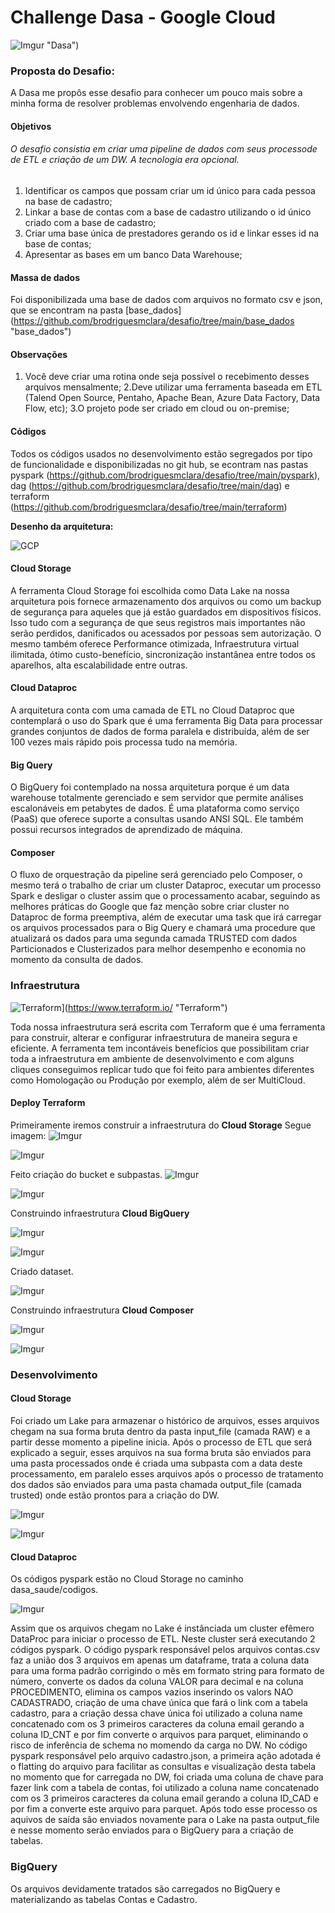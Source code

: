 # Challenge Dasa - Google Cloud
![Imgur](https://i.imgur.com/hCnoY13.png) "Dasa")
### Proposta do Desafio:
A Dasa me propôs esse desafio para conhecer um pouco mais sobre a minha forma de resolver problemas envolvendo engenharia de dados.

#### Objetivos
###### O desafio consistia em criar uma pipeline de dados com seus processode de ETL e criação de um DW. A tecnologia era opcional.
1. Identificar os campos que possam criar um id único para cada pessoa na base de cadastro;
2. Linkar a base de contas com a base de cadastro utilizando o id único criado com a base de cadastro;
3. Criar uma base única de prestadores gerando os id e linkar esses id na base de contas;
4. Apresentar as bases em um banco Data Warehouse;

#### Massa de dados
Foi disponibilizada uma base de dados com arquivos no formato csv e json, que se encontram na pasta [base_dados]
(https://github.com/brodriguesmclara/desafio/tree/main/base_dados "base_dados")

#### Observações
1. Você deve criar uma rotina onde seja possível o recebimento desses arquivos mensalmente;
2.Deve utilizar uma ferramenta baseada em ETL (Talend Open Source, Pentaho, Apache Bean, Azure Data Factory, Data Flow, etc);
3.O projeto pode ser criado em cloud ou on-premise;

#### Códigos 
Todos os códigos usados no desenvolvimento estão segregados por tipo de funcionalidade e disponibilizadas no git hub, se econtram nas pastas pyspark (https://github.com/brodriguesmclara/desafio/tree/main/pyspark), dag (https://github.com/brodriguesmclara/desafio/tree/main/dag) e terraform 
(https://github.com/brodriguesmclara/desafio/tree/main/terraform)

**Desenho da arquitetura:**

![GCP](https://i.imgur.com/YYdYzzA.png)

#### Cloud Storage

A ferramenta Cloud Storage foi escolhida como Data Lake na nossa arquitetura pois fornece armazenamento dos arquivos ou como um backup de segurança para aqueles que já estão guardados em dispositivos físicos. Isso tudo com a segurança de que seus registros mais importantes não serão perdidos, danificados ou acessados por pessoas sem autorização. O mesmo também oferece Performance otimizada, Infraestrutura virtual ilimitada, ótimo custo-benefício, sincronização instantânea entre todos os aparelhos, alta escalabilidade entre outras.

#### Cloud Dataproc
A arquitetura conta com uma camada de ETL no Cloud Dataproc que contemplará o uso do Spark que é uma ferramenta Big Data para processar grandes conjuntos de dados de forma paralela e distribuída, além de ser 100 vezes mais rápido pois processa tudo na memória.

#### Big Query
O BigQuery foi contemplado na nossa arquitetura porque é um data warehouse totalmente gerenciado e sem servidor que permite análises escalonáveis em petabytes de dados. É uma plataforma como serviço (PaaS) que oferece suporte a consultas usando ANSI SQL. Ele também possui recursos integrados de aprendizado de máquina.

#### Composer 
O fluxo de orquestração da pipeline será gerenciado pelo Composer, o mesmo terá o trabalho de criar um cluster Dataproc, executar um processo Spark e desligar o cluster assim que o processamento acabar, seguindo as melhores práticas do Google que faz menção sobre criar cluster no Dataproc de forma preemptiva, além de executar uma task que irá carregar os arquivos processados para o Big Query e chamará uma procedure que atualizará os dados para uma segunda camada TRUSTED com dados Particionados e Clusterizados para melhor desempenho e economia no momento da consulta de dados.

### Infraestrutura

![Terraform](https://i.imgur.com/C3p4BaE.png "Terraform")](https://www.terraform.io/ "Terraform")

Toda nossa infraestrutura será escrita com Terraform que é uma ferramenta para construir, alterar e configurar infraestrutura de maneira segura e eficiente. A ferramenta tem incontáveis benefícios que possibilitam criar toda a infraestrutura em ambiente de desenvolvimento e com alguns cliques conseguimos replicar tudo que foi feito para ambientes diferentes como Homologação ou Produção por exemplo, além de ser MultiCloud.

#### Deploy Terraform
Primeiramente iremos construir a infraestrutura do <b>Cloud Storage</b>
Segue imagem:
![Imgur](https://i.imgur.com/0CRp9Ee.png)

![Imgur](https://i.imgur.com/1zzaVd2.png)

Feito criação do bucket e subpastas.
![Imgur](https://i.imgur.com/NFimaRW.png)

![Imgur](https://i.imgur.com/yVL5pYo.png)

Construindo infraestrutura <b>Cloud BigQuery</b>

![Imgur](https://i.imgur.com/0CRp9Ee.png)

![Imgur](https://i.imgur.com/nOM8SRO.png)

Criado dataset.

![Imgur](https://i.imgur.com/43A1F0l.png)

Construindo infraestrutura <b>Cloud Composer</b>

![Imgur](https://i.imgur.com/0CRp9Ee.png)

![Imgur](https://i.imgur.com/Ps9rI3W.png)


### Desenvolvimento

#### Cloud Storage
  Foi criado um Lake para armazenar o histórico de arquivos, esses arquivos chegam na sua forma bruta dentro da pasta input_file (camada RAW) e a partir desse momento a pipeline inicia. Após o processo de ETL que será explicado a seguir, esses arquivos na sua forma bruta são enviados para uma pasta processados onde é criada uma subpasta com a data deste processamento, em paralelo esses arquivos após o processo de tratamento dos dados são enviados para uma pasta chamada output_file (camada trusted) onde estão prontos para a criação do DW.
  
  ![Imgur](https://i.imgur.com/WkQvJQs.png)
  
  ![Imgur](https://i.imgur.com/OjHvc4E.png)
  
  #### Cloud Dataproc
  Os códigos pyspark estão no Cloud Storage no caminho dasa_saude/codigos.
  
  ![Imgur](https://i.imgur.com/LSXrI0Z.png)
  
  Assim que os arquivos chegam no Lake é instânciada um cluster efêmero DataProc para iniciar o processo de ETL. Neste cluster será executando 2 códigos pyspark.
  O código pyspark responsável pelos arquivos contas.csv faz a união dos 3 arquivos em apenas um dataframe, trata a coluna data para uma forma padrão corrigindo o mês em formato string para formato de número, converte os dados da coluna VALOR para decimal e na coluna PROCEDIMENTO, elimina os campos vazios inserindo os valors NAO CADASTRADO, criação de uma chave única que fará o link com a tabela cadastro, para a criação dessa chave única foi utilizado a coluna name concatenado com os 3 primeiros caracteres da coluna email gerando a coluna ID_CNT e por fim converte o arquivos para parquet, eliminando o risco de inferência de schema no momendo da carga no DW.
  No código pyspark responsável pelo arquivo cadastro.json, a primeira ação adotada é o flatting do arquivo para facilitar as consultas e visualização desta tabela no momento que for carregada no DW, foi criada uma coluna de chave para fazer link com a tabela de contas, foi utilizado a coluna name concatenado com os 3 primeiros caracteres da coluna email gerando a coluna ID_CAD e por fim a converte este arquivo para parquet.
  Após todo esse processo os aquivos de saída são enviados novamente para o Lake na pasta output_file e nesse momento serão enviados para o BigQuery para a criação de tabelas.
  
  ### BigQuery
  
  Os arquivos devidamente tratados são carregados no BigQuery e materializando as tabelas Contas e Cadastro. 
  











